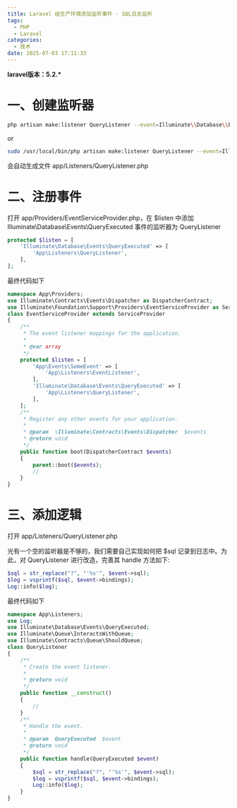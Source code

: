 ```yaml
---
title: Laravel 给生产环境添加监听事件 - SQL日志监听
tags:
  - PHP
  - Laravel
categories:
  - 技术
date: 2025-07-03 17:11:33
---
```


**laravel版本：5.2.\***

# 一、创建监听器

```bash
php artisan make:listener QueryListener --event=Illuminate\\Database\\Events\\QueryExecuted
```

or

```bash
sudo /usr/local/bin/php artisan make:listener QueryListener --event=Illuminate\\Database\\Events\\QueryExecuted
```

会自动生成文件 app/Listeners/QueryListener.php

# 二、注册事件

打开 app/Providers/EventServiceProvider.php，在 $listen 中添加 Illuminate\Database\Events\QueryExecuted 事件的监听器为 QueryListener

```php
protected $listen = [  
    'Illuminate\Database\Events\QueryExecuted' => [
        'App\Listeners\QueryListener',
    ],
];
```

最终代码如下

```php
namespace App\Providers;
use Illuminate\Contracts\Events\Dispatcher as DispatcherContract;
use Illuminate\Foundation\Support\Providers\EventServiceProvider as ServiceProvider;
class EventServiceProvider extends ServiceProvider
{
    /**
     * The event listener mappings for the application.
     *
     * @var array
     */
    protected $listen = [
        'App\Events\SomeEvent' => [
            'App\Listeners\EventListener',
        ],
        'Illuminate\Database\Events\QueryExecuted' => [
            'App\Listeners\QueryListener',
        ],
    ];
    /**
     * Register any other events for your application.
     *
     * @param  \Illuminate\Contracts\Events\Dispatcher  $events
     * @return void
     */
    public function boot(DispatcherContract $events)
    {
        parent::boot($events);
        //
    }
}
```

# 三、添加逻辑

打开 app/Listeners/QueryListener.php

光有一个空的监听器是不够的，我们需要自己实现如何把 $sql 记录到日志中。为此，对 QueryListener 进行改造，完善其 handle 方法如下:

```php
$sql = str_replace("?", "'%s'", $event->sql);
$log = vsprintf($sql, $event->bindings);
Log::info($log);
```

最终代码如下

```php
namespace App\Listeners;
use Log;
use Illuminate\Database\Events\QueryExecuted;
use Illuminate\Queue\InteractsWithQueue;
use Illuminate\Contracts\Queue\ShouldQueue;
class QueryListener
{
    /**
     * Create the event listener.
     *
     * @return void
     */
    public function __construct()
    {
        //
    }
    /**
     * Handle the event.
     *
     * @param  QueryExecuted  $event
     * @return void
     */
    public function handle(QueryExecuted $event)
    {
        $sql = str_replace("?", "'%s'", $event->sql);
        $log = vsprintf($sql, $event->bindings);
        Log::info($log);
    }
}
```
